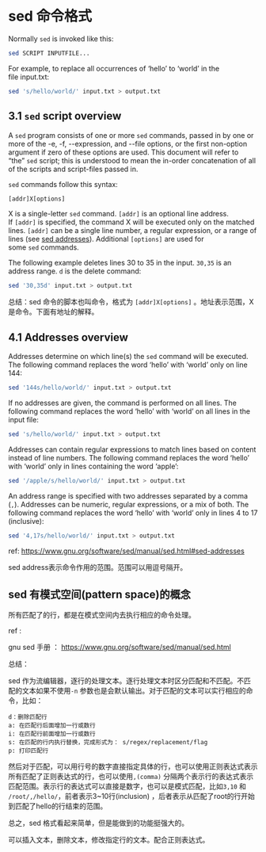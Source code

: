 # sed 命令格式

Normally `sed` is invoked like this:

```bash
sed SCRIPT INPUTFILE...
```

For example, to replace all occurrences of ‘hello’ to ‘world’ in the file input.txt:

```bash
sed 's/hello/world/' input.txt > output.txt
```

## 3.1 `sed` script overview

A `sed` program consists of one or more `sed` commands, passed in by one or more of the -e, -f, --expression, and --file options, or the first non-option argument if zero of these options are used. This document will refer to “the” `sed` script; this is understood to mean the in-order concatenation of all of the scripts and script-files passed in.

`sed` commands follow this syntax:

```bash
[addr]X[options]
```

X is a single-letter `sed` command. `[addr]` is an optional line address. If `[addr]` is specified, the command X will be executed only on the matched lines. `[addr]` can be a single line number, a regular expression, or a range of lines (see [sed addresses](https://www.gnu.org/software/sed/manual/sed.html#sed-addresses)). Additional `[options]` are used for some `sed` commands.

The following example deletes lines 30 to 35 in the input. `30,35` is an address range. `d` is the delete command:

```bash
sed '30,35d' input.txt > output.txt
```

总结：sed 命令的脚本也叫命令，格式为 `[addr]X[options]` 。地址表示范围，X 是命令。下面有地址的解释。

## 4.1 Addresses overview

Addresses determine on which line(s) the `sed` command will be executed. The following command replaces the word ‘hello’ with ‘world’ only on line 144:

```bash
sed '144s/hello/world/' input.txt > output.txt
```

If no addresses are given, the command is performed on all lines. The following command replaces the word ‘hello’ with ‘world’ on all lines in the input file:

```bash
sed 's/hello/world/' input.txt > output.txt
```

Addresses can contain regular expressions to match lines based on content instead of line numbers. The following command replaces the word ‘hello’ with ‘world’ only in lines containing the word ‘apple’:

```bash
sed '/apple/s/hello/world/' input.txt > output.txt
```

An address range is specified with two addresses separated by a comma (`,`). Addresses can be numeric, regular expressions, or a mix of both. The following command replaces the word ‘hello’ with ‘world’ only in lines 4 to 17 (inclusive):

```bash
sed '4,17s/hello/world/' input.txt > output.txt
```

ref: https://www.gnu.org/software/sed/manual/sed.html#sed-addresses

sed address表示命令作用的范围。范围可以用逗号隔开。

## sed 有模式空间(pattern space)的概念

所有匹配了的行，都是在模式空间内去执行相应的命令处理。



ref :

gnu sed 手册 ： https://www.gnu.org/software/sed/manual/sed.html

总结：

sed 作为流编辑器，逐行的处理文本。逐行处理文本时区分匹配和不匹配。不匹配的文本如果不使用`-n` 参数也是会默认输出。对于匹配的文本可以实行相应的命令，比如：

```
d：删除匹配行
a: 在匹配行后面增加一行或数行
i: 在匹配行前面增加一行或数行
s: 在匹配的行内执行替换，完成形式为： s/regex/replacement/flag 
p: 打印匹配行
```

然后对于匹配，可以用行号的数字直接指定具体的行，也可以使用正则表达式表示所有匹配了正则表达式的行，也可以使用`,(comma)` 分隔两个表示行的表达式表示匹配范围。表示行的表达式可以直接是数字，也可以是模式匹配，比如`3,10` 和 `/root/,/hello/`，前者表示3~10行(inclusion) ，后者表示从匹配了root的行开始到匹配了hello的行结束的范围。

总之，sed 格式看起来简单，但是能做到的功能挺强大的。

可以插入文本，删除文本，修改指定行的文本。配合正则表达式。
